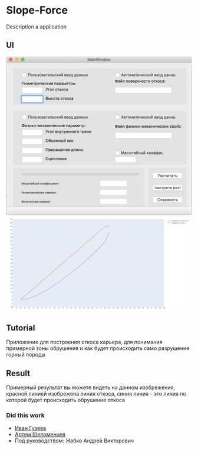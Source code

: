 # Slope-Force

Description a application

## UI
![img1](images/img1.png)
![img1](images/img2.png)
## Tutorial

Приложение для построения откоса карьера, 
для понимания примерной зоны обрушения и как будет происходить само разрушение горный породы


## Result

Примерный результат вы можете видеть на данном изобрежения, красной линией изобрежена
линия откоса, синия линия - это линия по которой будет происходить обрушение откоса


### Did this work

* <a href="https://vk.com/wismut83">Иван Гузеев</a>
* <a href="https://vk.com/artshelom">Артем Шеломенцев</a>
* Под руководством: Жабко Андрей Викторович
